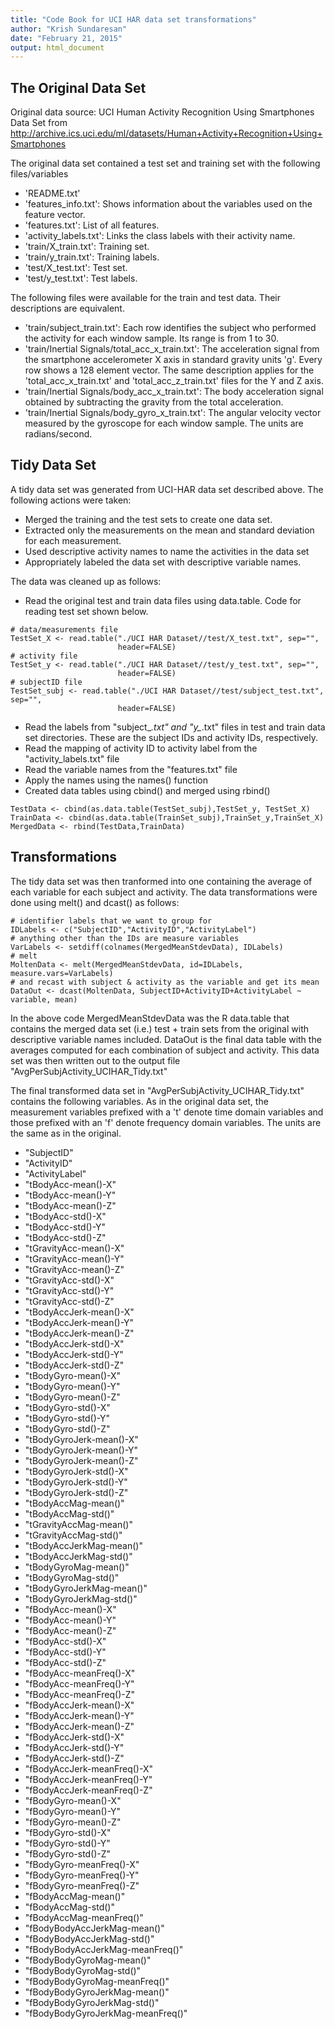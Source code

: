 ```yaml
---
title: "Code Book for UCI HAR data set transformations"
author: "Krish Sundaresan"
date: "February 21, 2015"
output: html_document
---
```


## The Original Data Set

Original data source: UCI Human Activity Recognition Using Smartphones Data Set from 
http://archive.ics.uci.edu/ml/datasets/Human+Activity+Recognition+Using+Smartphones

The original data set contained a test set and training set with the following files/variables

- 'README.txt'
- 'features_info.txt': Shows information about the variables used on the feature vector.
- 'features.txt': List of all features.
- 'activity_labels.txt': Links the class labels with their activity name.
- 'train/X_train.txt': Training set.
- 'train/y_train.txt': Training labels.
- 'test/X_test.txt': Test set.
- 'test/y_test.txt': Test labels.

The following files were available for the train and test data. Their descriptions are equivalent. 

- 'train/subject_train.txt': Each row identifies the subject who performed the activity for each window sample. Its range is from 1 to 30. 
- 'train/Inertial Signals/total_acc_x_train.txt': The acceleration signal from the smartphone accelerometer X axis in standard gravity units 'g'. Every row shows a 128 element vector. The same description applies for the 'total_acc_x_train.txt' and 'total_acc_z_train.txt' files for the Y and Z axis. 
- 'train/Inertial Signals/body_acc_x_train.txt': The body acceleration signal obtained by subtracting the gravity from the total acceleration. 
- 'train/Inertial Signals/body_gyro_x_train.txt': The angular velocity vector measured by the gyroscope for each window sample. The units are radians/second. 

## Tidy Data Set 

A tidy data set was generated from UCI-HAR data set described above. The following actions were taken:

- Merged the training and the test sets to create one data set.
- Extracted only the measurements on the mean and standard deviation for each measurement. 
- Used descriptive activity names to name the activities in the data set
- Appropriately labeled the data set with descriptive variable names. 

The data was cleaned up as follows:

- Read the original test and train data files using data.table. Code for reading test set shown below.
```{r}
# data/measurements file
TestSet_X <- read.table("./UCI HAR Dataset//test/X_test.txt", sep="", 
                        header=FALSE)
# activity file
TestSet_y <- read.table("./UCI HAR Dataset//test/y_test.txt", sep="", 
                        header=FALSE)
# subjectID file
TestSet_subj <- read.table("./UCI HAR Dataset//test/subject_test.txt", sep="", 
                        header=FALSE)
```

- Read the labels from "subject_*.txt" and "y_*.txt" files in test and train data set directories. These are the subject IDs and activity IDs, respectively.
- Read the mapping of activity ID to activity label from the "activity_labels.txt" file
- Read the variable names from the "features.txt" file
- Apply the names using the names() function
- Created data tables using cbind() and merged using rbind()
```{r}
TestData <- cbind(as.data.table(TestSet_subj),TestSet_y, TestSet_X)
TrainData <- cbind(as.data.table(TrainSet_subj),TrainSet_y,TrainSet_X)
MergedData <- rbind(TestData,TrainData)
```

## Transformations

The tidy data set was then tranformed into one containing the average of each variable for each subject and activity. The data transformations were done using melt() and dcast() as follows:

```{r}
# identifier labels that we want to group for
IDLabels <- c("SubjectID","ActivityID","ActivityLabel")
# anything other than the IDs are measure variables
VarLabels <- setdiff(colnames(MergedMeanStdevData), IDLabels)
# melt
MoltenData <- melt(MergedMeanStdevData, id=IDLabels, measure.vars=VarLabels)
# and recast with subject & activity as the variable and get its mean
DataOut <- dcast(MoltenData, SubjectID+ActivityID+ActivityLabel ~ variable, mean)
```

In the above code MergedMeanStdevData was the R data.table that contains the merged data set (i.e.) test + train sets from the original with descriptive variable names included. DataOut is the final data table with the averages computed for each combination of subject and activity. This data set was then written out to the output file "AvgPerSubjActivity_UCIHAR_Tidy.txt"

The final transformed data set in "AvgPerSubjActivity_UCIHAR_Tidy.txt" contains the following variables. As in the original data set, the measurement variables prefixed with a 't' denote time domain variables and those prefixed with an 'f' denote frequency domain variables. The units are the same as in the original.

- "SubjectID" 
- "ActivityID" 
- "ActivityLabel" 
- "tBodyAcc-mean()-X" 
- "tBodyAcc-mean()-Y" 
- "tBodyAcc-mean()-Z" 
- "tBodyAcc-std()-X" 
- "tBodyAcc-std()-Y" 
- "tBodyAcc-std()-Z" 
- "tGravityAcc-mean()-X" 
- "tGravityAcc-mean()-Y" 
- "tGravityAcc-mean()-Z" 
- "tGravityAcc-std()-X" 
- "tGravityAcc-std()-Y" 
- "tGravityAcc-std()-Z" 
- "tBodyAccJerk-mean()-X" 
- "tBodyAccJerk-mean()-Y"
- "tBodyAccJerk-mean()-Z"
- "tBodyAccJerk-std()-X"
- "tBodyAccJerk-std()-Y"
- "tBodyAccJerk-std()-Z"
- "tBodyGyro-mean()-X"
- "tBodyGyro-mean()-Y"
- "tBodyGyro-mean()-Z"
- "tBodyGyro-std()-X"
- "tBodyGyro-std()-Y"
- "tBodyGyro-std()-Z"
- "tBodyGyroJerk-mean()-X"
- "tBodyGyroJerk-mean()-Y"
- "tBodyGyroJerk-mean()-Z"
- "tBodyGyroJerk-std()-X"
- "tBodyGyroJerk-std()-Y"
- "tBodyGyroJerk-std()-Z"
- "tBodyAccMag-mean()"
- "tBodyAccMag-std()"
- "tGravityAccMag-mean()"
- "tGravityAccMag-std()"
- "tBodyAccJerkMag-mean()"
- "tBodyAccJerkMag-std()"
- "tBodyGyroMag-mean()"
- "tBodyGyroMag-std()"
- "tBodyGyroJerkMag-mean()"
- "tBodyGyroJerkMag-std()"
- "fBodyAcc-mean()-X"
- "fBodyAcc-mean()-Y"
- "fBodyAcc-mean()-Z"
- "fBodyAcc-std()-X"
- "fBodyAcc-std()-Y"
- "fBodyAcc-std()-Z"
- "fBodyAcc-meanFreq()-X"
- "fBodyAcc-meanFreq()-Y"
- "fBodyAcc-meanFreq()-Z"
- "fBodyAccJerk-mean()-X"
- "fBodyAccJerk-mean()-Y"
- "fBodyAccJerk-mean()-Z"
- "fBodyAccJerk-std()-X"
- "fBodyAccJerk-std()-Y"
- "fBodyAccJerk-std()-Z"
- "fBodyAccJerk-meanFreq()-X"
- "fBodyAccJerk-meanFreq()-Y"
- "fBodyAccJerk-meanFreq()-Z"
- "fBodyGyro-mean()-X"
- "fBodyGyro-mean()-Y"
- "fBodyGyro-mean()-Z"
- "fBodyGyro-std()-X"
- "fBodyGyro-std()-Y"
- "fBodyGyro-std()-Z"
- "fBodyGyro-meanFreq()-X"
- "fBodyGyro-meanFreq()-Y"
- "fBodyGyro-meanFreq()-Z"
- "fBodyAccMag-mean()"
- "fBodyAccMag-std()"
- "fBodyAccMag-meanFreq()"
- "fBodyBodyAccJerkMag-mean()"
- "fBodyBodyAccJerkMag-std()"
- "fBodyBodyAccJerkMag-meanFreq()"
- "fBodyBodyGyroMag-mean()"
- "fBodyBodyGyroMag-std()"
- "fBodyBodyGyroMag-meanFreq()"
- "fBodyBodyGyroJerkMag-mean()"
- "fBodyBodyGyroJerkMag-std()"
- "fBodyBodyGyroJerkMag-meanFreq()"


